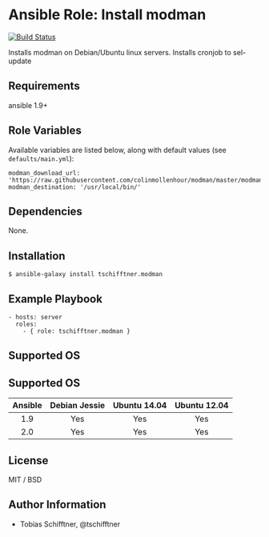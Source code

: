 # Ansible Role: Install modman

[![Build Status](https://travis-ci.org/tschifftner/ansible-role-modman.svg)](https://travis-ci.org/tschifftner/ansible-role-modman)

Installs modman on Debian/Ubuntu linux servers. Installs cronjob to sel-update

## Requirements

ansible 1.9+

## Role Variables

Available variables are listed below, along with default values (see `defaults/main.yml`):

```
modman_download_url: 'https://raw.githubusercontent.com/colinmollenhour/modman/master/modman'
modman_destination: '/usr/local/bin/'
```

## Dependencies

None.

## Installation

```
$ ansible-galaxy install tschifftner.modman
```

## Example Playbook

    - hosts: server
      roles:
        - { role: tschifftner.modman }

## Supported OS
## Supported OS
Ansible          | Debian Jessie    | Ubuntu 14.04    | Ubuntu 12.04
:--------------: | :--------------: | :-------------: | :-------------: 
1.9              | Yes              | Yes             | Yes
2.0              | Yes              | Yes             | Yes


## License

MIT / BSD

## Author Information

 - Tobias Schifftner, @tschifftner